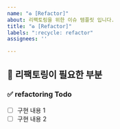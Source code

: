 ```yaml
---
name: "♻️ [Refactor]"
about: 리팩토링을 위한 이슈 템플릿 입니다.
title: "♻️ [Refactor]"
labels: ":recycle: refactor"
assignees: ''

---
```


## 🔨 리팩토링이 필요한 부분 

### ✅ refactoring Todo
<!-- 리팩토링 항목을 나열합니다 -->
- [ ] 구현 내용 1
- [ ] 구현 내용 2
